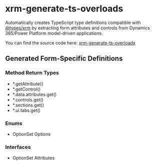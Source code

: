 # xrm-generate-ts-overloads

Automatically creates TypeScript type definitions compatible with [@types/xrm](https://www.npmjs.com/package/@types/xrm) by extracting form attributes and controls from Dynamics 365/Power Platform model-driven applications.

You can find the source code here: [xrm-generate-ts-overloads](https://github.com/gncnpk/xrm-generate-ts-overloads)

## Generated Form-Specific Definitions
### Method Return Types
* *.getAttribute()
* *.getControl()
* *.data.attributes.get()
* *.controls.get()
* *.sections.get()
* *.ui.tabs.get()
### Enums
* OptionSet Options
### Interfaces
* OptionSet Attributes


